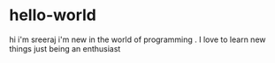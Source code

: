# hello-world
hi i'm sreeraj i'm new in the world of programming . I love to learn new things just being an enthusiast
